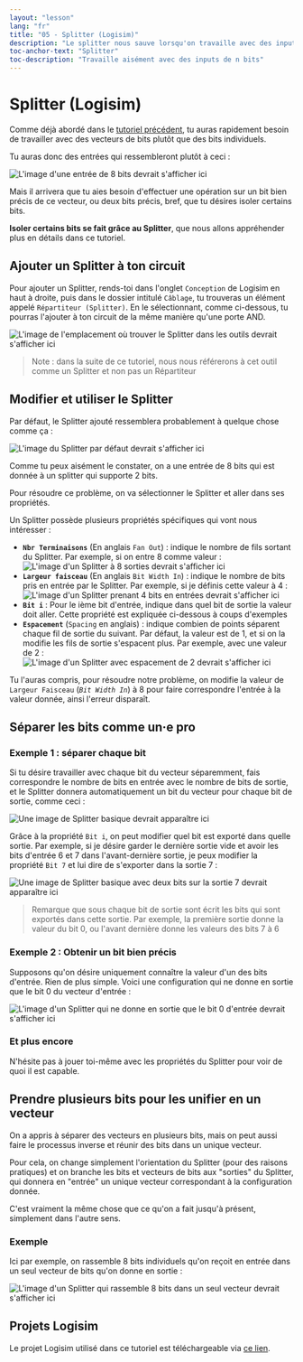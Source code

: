 ```yaml
---
layout: "lesson"
lang: "fr"
title: "05 - Splitter (Logisim)"
description: "Le splitter nous sauve lorsqu'on travaille avec des inputs de plus de un bit"
toc-anchor-text: "Splitter"
toc-description: "Travaille aisément avec des inputs de n bits"
---
```


# Splitter (Logisim)

Comme déjà abordé dans le [tutoriel précédent](logisim-04), tu auras rapidement besoin de travailler avec des vecteurs de bits plutôt que des bits individuels.

Tu auras donc des entrées qui ressembleront plutôt à ceci :

![L'image d'une entrée de 8 bits devrait s'afficher ici](assets/images/logisim-05-input-of-8-bits.png)

Mais il arrivera que tu aies besoin d'effectuer une opération sur un bit bien précis de ce vecteur, ou deux bits précis, bref, que tu désires isoler certains bits.

**Isoler certains bits se fait grâce au Splitter**, que nous allons appréhender plus en détails dans ce tutoriel.

## Ajouter un Splitter à ton circuit

Pour ajouter un Splitter, rends-toi dans l'onglet `Conception` de Logisim en haut à droite, puis dans le dossier intitulé `Câblage`, tu trouveras un élément appelé `Répartiteur (Splitter)`. En le sélectionnant, comme ci-dessous, tu pourras l'ajouter à ton circuit de la même manière qu'une porte AND.

![L'image de l'emplacement où trouver le Splitter dans les outils devrait s'afficher ici](assets/images/logisim-05-add-splitter.png)

> Note : dans la suite de ce tutoriel, nous nous référerons à cet outil comme un Splitter et non pas un Répartiteur

## Modifier et utiliser le Splitter

Par défaut, le Splitter ajouté ressemblera probablement à quelque chose comme ça :

![L'image du Splitter par défaut devrait s'afficher ici](assets/images/logisim-05-default-splitter.png)

Comme tu peux aisément le constater, on a une entrée de 8 bits qui est donnée à un splitter qui supporte 2 bits.

Pour résoudre ce problème, on va sélectionner le Splitter et aller dans ses propriétés.

Un Splitter possède plusieurs propriétés spécifiques qui vont nous intéresser :

 - **`Nbr Terminaisons`** (En anglais `Fan Out`) : indique le nombre de fils sortant du Splitter. Par exemple, si on entre 8 comme valeur : ![L'image d'un Splitter à 8 sorties devrait s'afficher ici](assets/images/logisim-05-splitter-properties-fan-out.png)
 - **`Largeur faisceau`** (En anglais `Bit Width In`) : indique le nombre de bits pris en entrée par le Splitter. Par exemple, si je définis cette valeur à 4 : ![L'image d'un Splitter prenant 4 bits en entrées devrait s'afficher ici](assets/images/logisim-05-splitter-properties-bit-width-in.png)
 - **`Bit i`** : Pour le ième bit d'entrée, indique dans quel bit de sortie la valeur doit aller. Cette propriété est expliquée ci-dessous à coups d'exemples
 - **`Espacement`** (`Spacing` en anglais) : indique combien de points séparent chaque fil de sortie du suivant. Par défaut, la valeur est de 1, et si on la modifie les fils de sortie s'espacent plus. Par exemple, avec une valeur de 2 : ![L'image d'un Splitter avec espacement de 2 devrait s'afficher ici](assets/images/logisim-05-splitter-properties-spacing.png)

Tu l'auras compris, pour résoudre notre problème, on modifie la valeur de `Largeur Faisceau` (*`Bit Width In`*) à 8 pour faire correspondre l'entrée à la valeur donnée, ainsi l'erreur disparaît.

## Séparer les bits comme un·e pro

### Exemple 1 : séparer chaque bit

Si tu désire travailler avec chaque bit du vecteur séparemment, fais correspondre le nombre de bits en entrée avec le nombre de bits de sortie, et le Splitter donnera automatiquement un bit du vecteur pour chaque bit de sortie, comme ceci :

![Une image de Splitter basique devrait apparaître ici](assets/images/logisim-05-splitter-example-basic.png)

Grâce à la propriété `Bit i`, on peut modifier quel bit est exporté dans quelle sortie. Par exemple, si je désire garder le dernière sortie vide et avoir les bits d'entrée 6 et 7 dans l'avant-dernière sortie, je peux modifier la propriété `Bit 7` et lui dire de s'exporter dans la sortie 7 :

![Une image de Splitter basique avec deux bits sur la sortie 7 devrait apparaître ici](assets/images/logisim-05-splitter-example-basic-with-one-bits-vector.png)

> Remarque que sous chaque bit de sortie sont écrit les bits qui sont exportés dans cette sortie. Par exemple, la première sortie donne la valeur du bit 0, ou l'avant dernière donne les valeurs des bits 7 à 6

### Exemple 2 : Obtenir un bit bien précis

Supposons qu'on désire uniquement connaître la valeur d'un des bits d'entrée. Rien de plus simple. Voici une configuration qui ne donne en sortie que le bit 0 du vecteur d'entrée :

![L'image d'un Splitter qui ne donne en sortie que le bit 0 d'entrée devrait s'afficher ici](assets/images/logisim-05-splitter-examples-only-bit-0.png)

### Et plus encore

N'hésite pas à jouer toi-même avec les propriétés du Splitter pour voir de quoi il est capable.

## Prendre plusieurs bits pour les unifier en un vecteur

On a appris à séparer des vecteurs en plusieurs bits, mais on peut aussi faire le processus inverse et réunir des bits dans un unique vecteur.

Pour cela, on change simplement l'orientation du Splitter (pour des raisons pratiques) et on branche les bits et vecteurs de bits aux "sorties" du Splitter, qui donnera en "entrée" un unique vecteur correspondant à la configuration donnée.

C'est vraiment la même chose que ce qu'on a fait jusqu'à présent, simplement dans l'autre sens.

### Exemple

Ici par exemple, on rassemble 8 bits individuels qu'on reçoit en entrée dans un seul vecteur de bits qu'on donne en sortie :

![L'image d'un Splitter qui rassemble 8 bits dans un seul vecteur devrait s'afficher ici](assets/images/logisim-05-splitter-examples-reversed-process.png)

## Projets Logisim

Le projet Logisim utilisé dans ce tutoriel est téléchargeable via <a href="/assets/logisim/projects/logisim_05_splitters.circ" download="logisim_05_splitters.circ">ce lien</a>.